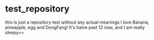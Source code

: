 # test_repository
this is just a repository test without any actual meanings
I love Banana, pineapple, egg and DongFang! 
It's halve past 12 now, and I am really sleepy==
